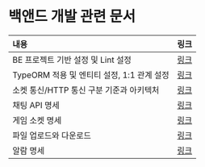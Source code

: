# 백앤드 개발 관련 문서

 
내용 |링크
:-|:-
BE 프로젝트 기반 설정 및 Lint 설정 | [링크](./init.md)
TypeORM 적용 및 엔티티 설정, 1:1 관계 설정 | [링크](./TypeORM.md)
소켓 통신/HTTP 통신 구분 기준과 아키텍처 | [링크](./socket-http.md)
채팅 API 명세 | [링크](./chatrooms.md)
게임 소켓 명세 | [링크](./game.md)
파일 업로드와 다운로드 | [링크](./file-upload.md)
알람 명세 | [링크](./alarm.md)
